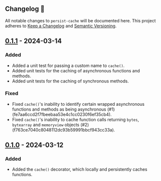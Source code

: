 ## Changelog 🔄
All notable changes to `persist-cache` will be documented here. This project adheres to [Keep a Changelog](https://keepachangelog.com/en/1.1.0/) and [Semantic Versioning](https://semver.org/spec/v2.0.0.html).

## [0.1.1] - 2024-03-14
### Added
- Added a unit test for passing a custom name to `cache()`.
- Added unit tests for the caching of asynchronous functions and methods.
- Added unit tests for the caching of synchronous methods.

### Fixed
- Fixed `cache()`'s inability to identify certain wrapped asynchronous functions and methods as being asynchronous (#1) (fe7aa6ccd2f7fbeebaa53e4c1cc0230f6ef35cb4).
- Fixed `cache()`'s inability to cache function calls returning `bytes`, `bytearray` and `memoryview` objects (#2) (f763ce7040c8048112dc93b59991bbcf943cc33a).

## [0.1.0] - 2024-03-12
### Added
- Added the `cache()` decorator, which locally and persistently caches functions.

[0.1.1]: https://github.com/umarbutler/persist-cache/compare/v0.1.0...v0.1.1
[0.1.0]: https://github.com/umarbutler/persist-cache/releases/tag/v0.1.0